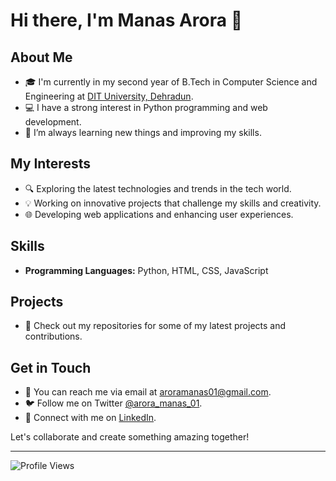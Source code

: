 # Hi there, I'm Manas Arora 👋

## About Me
- 🎓 I'm currently in my second year of B.Tech in Computer Science and Engineering at [DIT University, Dehradun](https://www.dituniversity.edu.in/).
- 💻 I have a strong interest in Python programming and web development.
- 🌱 I’m always learning new things and improving my skills.

## My Interests
- 🔍 Exploring the latest technologies and trends in the tech world.
- 💡 Working on innovative projects that challenge my skills and creativity.
- 🌐 Developing web applications and enhancing user experiences.

## Skills
- **Programming Languages:** Python, HTML, CSS, JavaScript

## Projects
- 📂 Check out my repositories for some of my latest projects and contributions.

## Get in Touch
- 📧 You can reach me via email at [aroramanas01@gmail.com](mailto:aroramanas01@gmail.com).
- 🐦 Follow me on Twitter [@arora_manas_01](https://twitter.com/manas_arora_01).
- 💼 Connect with me on [LinkedIn](https://www.linkedin.com/in/aroramanas01).

Let's collaborate and create something amazing together!

---

![Profile Views](https://komarev.com/ghpvc/?username=manascodelab&color=blue&style=flat-square)
